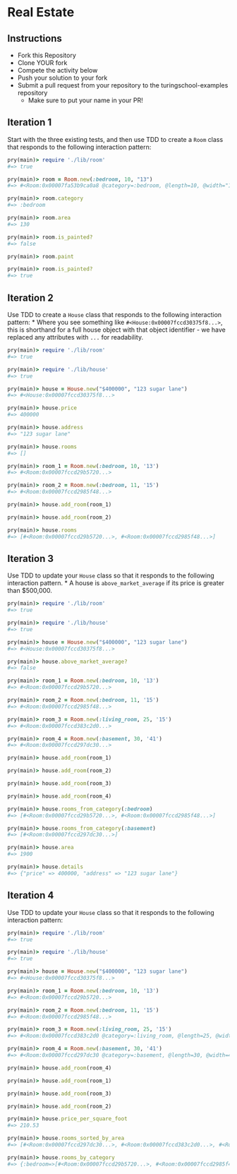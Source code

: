 # Real Estate

## Instructions

* Fork this Repository
* Clone YOUR fork
* Compete the activity below
* Push your solution to your fork
* Submit a pull request from your repository to the turingschool-examples repository
  * Make sure to put your name in your PR!

## Iteration 1

Start with the three existing tests, and then use TDD to create a `Room` class that responds to the following interaction pattern:

```ruby
pry(main)> require './lib/room'
#=> true

pry(main)> room = Room.new(:bedroom, 10, "13")
#=> #<Room:0x00007fa53b9ca0a8 @category=:bedroom, @length=10, @width="13">

pry(main)> room.category
#=> :bedroom

pry(main)> room.area
#=> 130

pry(main)> room.is_painted?
#=> false

pry(main)> room.paint

pry(main)> room.is_painted?
#=> true
```

## Iteration 2

Use TDD to create a `House` class that responds to the following interaction pattern:
    * Where you see something like `#<House:0x00007fccd30375f8...>`, this is shorthand for a full house object with that object identifier - we have replaced any attributes with `...` for readability.

```ruby
pry(main)> require './lib/room'
#=> true

pry(main)> require './lib/house'
#=> true

pry(main)> house = House.new("$400000", "123 sugar lane")
#=> #<House:0x00007fccd30375f8...>

pry(main)> house.price
#=> 400000

pry(main)> house.address
#=> "123 sugar lane"

pry(main)> house.rooms
#=> []

pry(main)> room_1 = Room.new(:bedroom, 10, '13')
#=> #<Room:0x00007fccd29b5720...>

pry(main)> room_2 = Room.new(:bedroom, 11, '15')    
#=> #<Room:0x00007fccd2985f48...>

pry(main)> house.add_room(room_1)

pry(main)> house.add_room(room_2)    

pry(main)> house.rooms
#=> [#<Room:0x00007fccd29b5720...>, #<Room:0x00007fccd2985f48...>]
```

## Iteration 3

Use TDD to update your `House` class so that it responds to the following interaction pattern.
    * A house is `above_market_average` if its price is greater than $500,000.

```ruby
pry(main)> require './lib/room'
#=> true

pry(main)> require './lib/house'
#=> true

pry(main)> house = House.new("$400000", "123 sugar lane")
#=> #<House:0x00007fccd30375f8...>

pry(main)> house.above_market_average?
#=> false

pry(main)> room_1 = Room.new(:bedroom, 10, '13')
#=> #<Room:0x00007fccd29b5720...>

pry(main)> room_2 = Room.new(:bedroom, 11, '15')    
#=> #<Room:0x00007fccd2985f48...>

pry(main)> room_3 = Room.new(:living_room, 25, '15')
#=> #<Room:0x00007fccd383c2d0...>

pry(main)> room_4 = Room.new(:basement, 30, '41')
#=> #<Room:0x00007fccd297dc30...>

pry(main)> house.add_room(room_1)

pry(main)> house.add_room(room_2)    

pry(main)> house.add_room(room_3)

pry(main)> house.add_room(room_4)

pry(main)> house.rooms_from_category(:bedroom)
#=> [#<Room:0x00007fccd29b5720...>, #<Room:0x00007fccd2985f48...>]

pry(main)> house.rooms_from_category(:basement)
#=> [#<Room:0x00007fccd297dc30...>]

pry(main)> house.area
#=> 1900

pry(main)> house.details
#=> {"price" => 400000, "address" => "123 sugar lane"}
```

## Iteration 4

Use TDD to update your `House` class so that it responds to the following interaction pattern:

```ruby
pry(main)> require './lib/room'
#=> true

pry(main)> require './lib/house'
#=> true

pry(main)> house = House.new("$400000", "123 sugar lane")
#=> #<House:0x00007fccd30375f8...>

pry(main)> room_1 = Room.new(:bedroom, 10, '13')
#=> #<Room:0x00007fccd29b5720...>

pry(main)> room_2 = Room.new(:bedroom, 11, '15')    
#=> #<Room:0x00007fccd2985f48...>

pry(main)> room_3 = Room.new(:living_room, 25, '15')
#=> #<Room:0x00007fccd383c2d0 @category=:living_room, @length=25, @width=15>

pry(main)> room_4 = Room.new(:basement, 30, '41')
#=> #<Room:0x00007fccd297dc30 @category=:basement, @length=30, @width=41>

pry(main)> house.add_room(room_4)

pry(main)> house.add_room(room_1)

pry(main)> house.add_room(room_3)

pry(main)> house.add_room(room_2)    

pry(main)> house.price_per_square_foot
#=> 210.53

pry(main)> house.rooms_sorted_by_area
#=> [#<Room:0x00007fccd297dc30...>, #<Room:0x00007fccd383c2d0...>, #<Room:0x00007fccd2985f48...>, #<Room:0x00007fccd29b5720...>]

pry(main)> house.rooms_by_category
#=> {:bedroom=>[#<Room:0x00007fccd29b5720...>, #<Room:0x00007fccd2985f48...>], :living_room=> [#<Room:0x00007fccd383c2d0...>], :basement=> [#<Room:0x00007fccd297dc30...>]}
```
